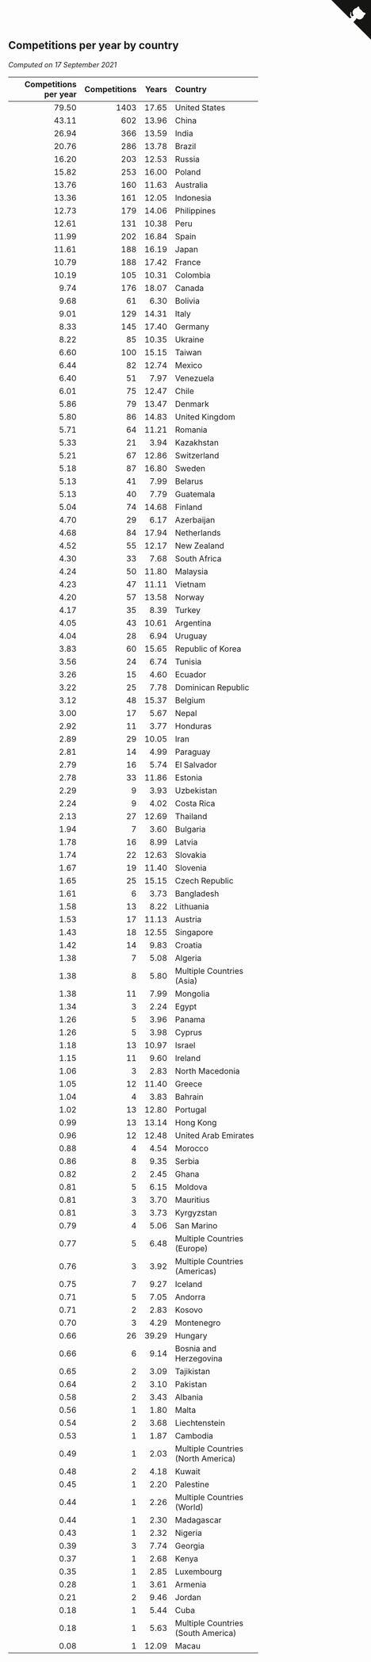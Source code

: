 ## Competitions per year by country

*Computed on 17 September 2021*

| Competitions per year | Competitions | Years | Country |
| ---: | ---: | ---: | :--- |
| 79.50 | 1403 | 17.65 | United States |
| 43.11 | 602 | 13.96 | China |
| 26.94 | 366 | 13.59 | India |
| 20.76 | 286 | 13.78 | Brazil |
| 16.20 | 203 | 12.53 | Russia |
| 15.82 | 253 | 16.00 | Poland |
| 13.76 | 160 | 11.63 | Australia |
| 13.36 | 161 | 12.05 | Indonesia |
| 12.73 | 179 | 14.06 | Philippines |
| 12.61 | 131 | 10.38 | Peru |
| 11.99 | 202 | 16.84 | Spain |
| 11.61 | 188 | 16.19 | Japan |
| 10.79 | 188 | 17.42 | France |
| 10.19 | 105 | 10.31 | Colombia |
| 9.74 | 176 | 18.07 | Canada |
| 9.68 | 61 | 6.30 | Bolivia |
| 9.01 | 129 | 14.31 | Italy |
| 8.33 | 145 | 17.40 | Germany |
| 8.22 | 85 | 10.35 | Ukraine |
| 6.60 | 100 | 15.15 | Taiwan |
| 6.44 | 82 | 12.74 | Mexico |
| 6.40 | 51 | 7.97 | Venezuela |
| 6.01 | 75 | 12.47 | Chile |
| 5.86 | 79 | 13.47 | Denmark |
| 5.80 | 86 | 14.83 | United Kingdom |
| 5.71 | 64 | 11.21 | Romania |
| 5.33 | 21 | 3.94 | Kazakhstan |
| 5.21 | 67 | 12.86 | Switzerland |
| 5.18 | 87 | 16.80 | Sweden |
| 5.13 | 41 | 7.99 | Belarus |
| 5.13 | 40 | 7.79 | Guatemala |
| 5.04 | 74 | 14.68 | Finland |
| 4.70 | 29 | 6.17 | Azerbaijan |
| 4.68 | 84 | 17.94 | Netherlands |
| 4.52 | 55 | 12.17 | New Zealand |
| 4.30 | 33 | 7.68 | South Africa |
| 4.24 | 50 | 11.80 | Malaysia |
| 4.23 | 47 | 11.11 | Vietnam |
| 4.20 | 57 | 13.58 | Norway |
| 4.17 | 35 | 8.39 | Turkey |
| 4.05 | 43 | 10.61 | Argentina |
| 4.04 | 28 | 6.94 | Uruguay |
| 3.83 | 60 | 15.65 | Republic of Korea |
| 3.56 | 24 | 6.74 | Tunisia |
| 3.26 | 15 | 4.60 | Ecuador |
| 3.22 | 25 | 7.78 | Dominican Republic |
| 3.12 | 48 | 15.37 | Belgium |
| 3.00 | 17 | 5.67 | Nepal |
| 2.92 | 11 | 3.77 | Honduras |
| 2.89 | 29 | 10.05 | Iran |
| 2.81 | 14 | 4.99 | Paraguay |
| 2.79 | 16 | 5.74 | El Salvador |
| 2.78 | 33 | 11.86 | Estonia |
| 2.29 | 9 | 3.93 | Uzbekistan |
| 2.24 | 9 | 4.02 | Costa Rica |
| 2.13 | 27 | 12.69 | Thailand |
| 1.94 | 7 | 3.60 | Bulgaria |
| 1.78 | 16 | 8.99 | Latvia |
| 1.74 | 22 | 12.63 | Slovakia |
| 1.67 | 19 | 11.40 | Slovenia |
| 1.65 | 25 | 15.15 | Czech Republic |
| 1.61 | 6 | 3.73 | Bangladesh |
| 1.58 | 13 | 8.22 | Lithuania |
| 1.53 | 17 | 11.13 | Austria |
| 1.43 | 18 | 12.55 | Singapore |
| 1.42 | 14 | 9.83 | Croatia |
| 1.38 | 7 | 5.08 | Algeria |
| 1.38 | 8 | 5.80 | Multiple Countries (Asia) |
| 1.38 | 11 | 7.99 | Mongolia |
| 1.34 | 3 | 2.24 | Egypt |
| 1.26 | 5 | 3.96 | Panama |
| 1.26 | 5 | 3.98 | Cyprus |
| 1.18 | 13 | 10.97 | Israel |
| 1.15 | 11 | 9.60 | Ireland |
| 1.06 | 3 | 2.83 | North Macedonia |
| 1.05 | 12 | 11.40 | Greece |
| 1.04 | 4 | 3.83 | Bahrain |
| 1.02 | 13 | 12.80 | Portugal |
| 0.99 | 13 | 13.14 | Hong Kong |
| 0.96 | 12 | 12.48 | United Arab Emirates |
| 0.88 | 4 | 4.54 | Morocco |
| 0.86 | 8 | 9.35 | Serbia |
| 0.82 | 2 | 2.45 | Ghana |
| 0.81 | 5 | 6.15 | Moldova |
| 0.81 | 3 | 3.70 | Mauritius |
| 0.81 | 3 | 3.73 | Kyrgyzstan |
| 0.79 | 4 | 5.06 | San Marino |
| 0.77 | 5 | 6.48 | Multiple Countries (Europe) |
| 0.76 | 3 | 3.92 | Multiple Countries (Americas) |
| 0.75 | 7 | 9.27 | Iceland |
| 0.71 | 5 | 7.05 | Andorra |
| 0.71 | 2 | 2.83 | Kosovo |
| 0.70 | 3 | 4.29 | Montenegro |
| 0.66 | 26 | 39.29 | Hungary |
| 0.66 | 6 | 9.14 | Bosnia and Herzegovina |
| 0.65 | 2 | 3.09 | Tajikistan |
| 0.64 | 2 | 3.10 | Pakistan |
| 0.58 | 2 | 3.43 | Albania |
| 0.56 | 1 | 1.80 | Malta |
| 0.54 | 2 | 3.68 | Liechtenstein |
| 0.53 | 1 | 1.87 | Cambodia |
| 0.49 | 1 | 2.03 | Multiple Countries (North America) |
| 0.48 | 2 | 4.18 | Kuwait |
| 0.45 | 1 | 2.20 | Palestine |
| 0.44 | 1 | 2.26 | Multiple Countries (World) |
| 0.44 | 1 | 2.30 | Madagascar |
| 0.43 | 1 | 2.32 | Nigeria |
| 0.39 | 3 | 7.74 | Georgia |
| 0.37 | 1 | 2.68 | Kenya |
| 0.35 | 1 | 2.85 | Luxembourg |
| 0.28 | 1 | 3.61 | Armenia |
| 0.21 | 2 | 9.46 | Jordan |
| 0.18 | 1 | 5.44 | Cuba |
| 0.18 | 1 | 5.63 | Multiple Countries (South America) |
| 0.08 | 1 | 12.09 | Macau |


<a href="https://github.com/jonatanklosko/wca_statistics" class="github-corner" aria-label="View source on Github"><svg width="80" height="80" viewBox="0 0 250 250" style="fill:#151513; color:#fff; position: absolute; top: 0; border: 0; right: 0;" aria-hidden="true"><path d="M0,0 L115,115 L130,115 L142,142 L250,250 L250,0 Z"></path><path d="M128.3,109.0 C113.8,99.7 119.0,89.6 119.0,89.6 C122.0,82.7 120.5,78.6 120.5,78.6 C119.2,72.0 123.4,76.3 123.4,76.3 C127.3,80.9 125.5,87.3 125.5,87.3 C122.9,97.6 130.6,101.9 134.4,103.2" fill="currentColor" style="transform-origin: 130px 106px;" class="octo-arm"></path><path d="M115.0,115.0 C114.9,115.1 118.7,116.5 119.8,115.4 L133.7,101.6 C136.9,99.2 139.9,98.4 142.2,98.6 C133.8,88.0 127.5,74.4 143.8,58.0 C148.5,53.4 154.0,51.2 159.7,51.0 C160.3,49.4 163.2,43.6 171.4,40.1 C171.4,40.1 176.1,42.5 178.8,56.2 C183.1,58.6 187.2,61.8 190.9,65.4 C194.5,69.0 197.7,73.2 200.1,77.6 C213.8,80.2 216.3,84.9 216.3,84.9 C212.7,93.1 206.9,96.0 205.4,96.6 C205.1,102.4 203.0,107.8 198.3,112.5 C181.9,128.9 168.3,122.5 157.7,114.1 C157.9,116.9 156.7,120.9 152.7,124.9 L141.0,136.5 C139.8,137.7 141.6,141.9 141.8,141.8 Z" fill="currentColor" class="octo-body"></path></svg></a><style>.github-corner:hover .octo-arm{animation:octocat-wave 560ms ease-in-out}@keyframes octocat-wave{0%,100%{transform:rotate(0)}20%,60%{transform:rotate(-25deg)}40%,80%{transform:rotate(10deg)}}@media (max-width:500px){.github-corner:hover .octo-arm{animation:none}.github-corner .octo-arm{animation:octocat-wave 560ms ease-in-out}}</style>
